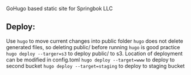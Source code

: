 GoHugo based static site for Springbok LLC

## Deploy:
Use `hugo` to move current changes into public folder
`hugo` does not delete generated files, so deleting public/ before running `hugo` is good practice
`hugo deploy --targer=s3` to deploy public/ to s3. Location of deployment can be modified in config.toml
`hugo deploy --target=www` to deploy to second bucket
`hugo deploy --target=staging` to deploy to staging bucket
